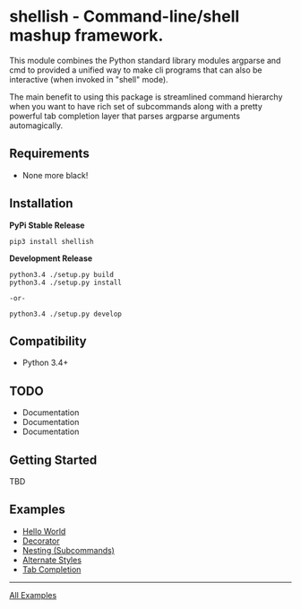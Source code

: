 shellish - Command-line/shell mashup framework. 
===========

This module combines the Python standard library modules argparse and cmd
to provided a unified way to make cli programs that can also be interactive
(when invoked in "shell" mode).

The main benefit to using this package is streamlined command hierarchy when
you want to have rich set of subcommands along with a pretty powerful tab
completion layer that parses argparse arguments automagically.

Requirements
--------

* None more black!


Installation
--------

**PyPi Stable Release**

    pip3 install shellish
    
**Development Release**

    python3.4 ./setup.py build
    python3.4 ./setup.py install

    -or-
    
    python3.4 ./setup.py develop
    

Compatibility
--------

* Python 3.4+


TODO
--------

* Documentation
* Documentation
* Documentation


Getting Started
--------

TBD


Examples
--------

* [Hello World](examples/hello_world.py)
* [Decorator](examples/decorator.py)
* [Nesting (Subcommands)](examples/simple_nesting.py)
* [Alternate Styles](examples/skin_a_cat.py)
* [Tab Completion](examples/tabcompletion.py)

--------
[All Examples](examples/)

